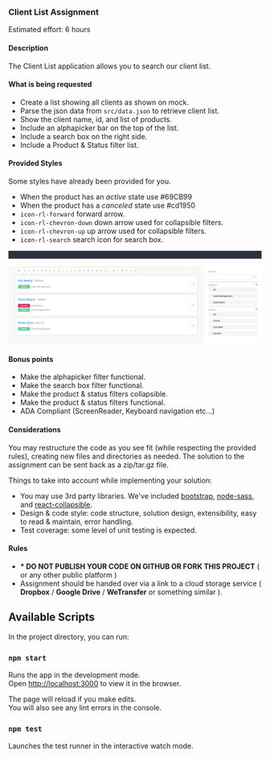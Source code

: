 ### Client List Assignment

Estimated effort: 6 hours

#### Description

The Client List application allows you to search our client list. 

#### What is being requested

* Create a list showing all clients as shown on mock.
* Parse the json data from `src/data.json` to retrieve client list.
* Show the client name, id, and list of products.
* Include an alphapicker bar on the top of the list.
* Include a search box on the right side.
* Include a Product & Status filter list.

#### Provided Styles

Some styles have already been provided for you.

* When the product has an *active* state use #69CB99
* When the product has a *canceled* state use #cd1950
* `icon-rl-forward` forward arrow.
* `icon-rl-chevron-down` down arrow used for collapsible filters.
* `icon-rl-chevron-up` up arrow used for collapsible filters.
* `icon-rl-search` search icon for search box.

![](mock.png)

#### Bonus points

* Make the alphapicker filter functional.
* Make the search box filter functional.
* Make the product & status filters collapsible.
* Make the product & status filters functional.
* ADA Compliant (ScreenReader, Keyboard navigation etc...)

#### Considerations

You may restructure the code as you see fit (while respecting the provided rules), creating new files and directories as needed.
The solution to the assignment can be sent back as a zip/tar.gz file.

Things to take into account while implementing your solution:

* You may use 3rd party libraries. We've included [bootstrap](https://www.npmjs.com/package/bootstrap), [node-sass](https://www.npmjs.com/package/node-sass), and [react-collapsible](https://www.npmjs.com/package/react-collapsible).
* Design & code style: code structure, solution design, extensibility, easy to read & maintain, error handling.
* Test coverage: some level of unit testing is expected.

#### Rules

* **\* DO NOT PUBLISH YOUR CODE ON GITHUB OR FORK THIS PROJECT** ( or any other public platform )
* Assignment should be handed over via a link to a cloud storage service  ( **Dropbox** / **Google Drive** / **WeTransfer** or something similar ).

## Available Scripts

In the project directory, you can run:

### `npm start`

Runs the app in the development mode.<br>
Open [http://localhost:3000](http://localhost:3000) to view it in the browser.

The page will reload if you make edits.<br>
You will also see any lint errors in the console.

### `npm test`

Launches the test runner in the interactive watch mode.
